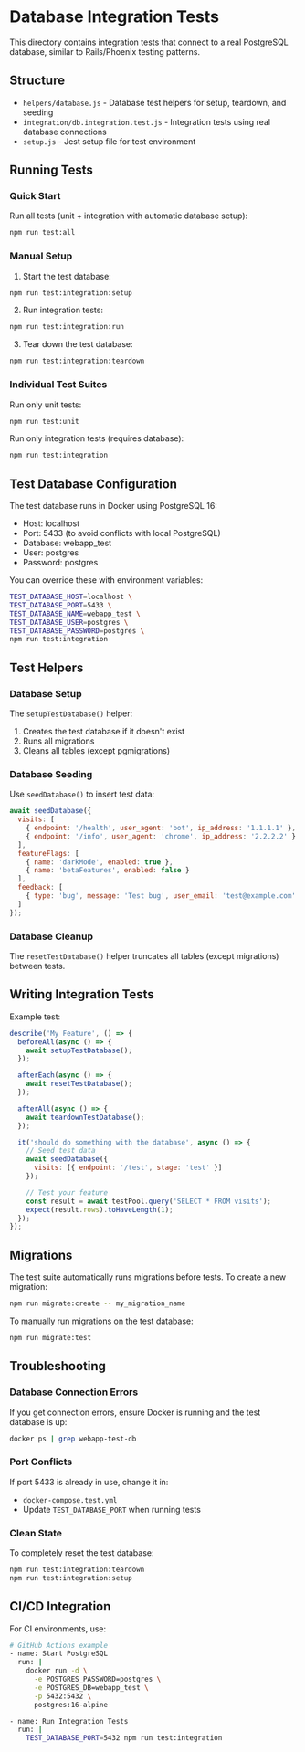 # Database Integration Tests

This directory contains integration tests that connect to a real PostgreSQL database, similar to Rails/Phoenix testing patterns.

## Structure

- `helpers/database.js` - Database test helpers for setup, teardown, and seeding
- `integration/db.integration.test.js` - Integration tests using real database connections
- `setup.js` - Jest setup file for test environment

## Running Tests

### Quick Start

Run all tests (unit + integration with automatic database setup):
```bash
npm run test:all
```

### Manual Setup

1. Start the test database:
```bash
npm run test:integration:setup
```

2. Run integration tests:
```bash
npm run test:integration:run
```

3. Tear down the test database:
```bash
npm run test:integration:teardown
```

### Individual Test Suites

Run only unit tests:
```bash
npm run test:unit
```

Run only integration tests (requires database):
```bash
npm run test:integration
```

## Test Database Configuration

The test database runs in Docker using PostgreSQL 16:
- Host: localhost
- Port: 5433 (to avoid conflicts with local PostgreSQL)
- Database: webapp_test
- User: postgres
- Password: postgres

You can override these with environment variables:
```bash
TEST_DATABASE_HOST=localhost \
TEST_DATABASE_PORT=5433 \
TEST_DATABASE_NAME=webapp_test \
TEST_DATABASE_USER=postgres \
TEST_DATABASE_PASSWORD=postgres \
npm run test:integration
```

## Test Helpers

### Database Setup

The `setupTestDatabase()` helper:
1. Creates the test database if it doesn't exist
2. Runs all migrations
3. Cleans all tables (except pgmigrations)

### Database Seeding

Use `seedDatabase()` to insert test data:
```javascript
await seedDatabase({
  visits: [
    { endpoint: '/health', user_agent: 'bot', ip_address: '1.1.1.1' },
    { endpoint: '/info', user_agent: 'chrome', ip_address: '2.2.2.2' }
  ],
  featureFlags: [
    { name: 'darkMode', enabled: true },
    { name: 'betaFeatures', enabled: false }
  ],
  feedback: [
    { type: 'bug', message: 'Test bug', user_email: 'test@example.com' }
  ]
});
```

### Database Cleanup

The `resetTestDatabase()` helper truncates all tables (except migrations) between tests.

## Writing Integration Tests

Example test:
```javascript
describe('My Feature', () => {
  beforeAll(async () => {
    await setupTestDatabase();
  });

  afterEach(async () => {
    await resetTestDatabase();
  });

  afterAll(async () => {
    await teardownTestDatabase();
  });

  it('should do something with the database', async () => {
    // Seed test data
    await seedDatabase({
      visits: [{ endpoint: '/test', stage: 'test' }]
    });

    // Test your feature
    const result = await testPool.query('SELECT * FROM visits');
    expect(result.rows).toHaveLength(1);
  });
});
```

## Migrations

The test suite automatically runs migrations before tests. To create a new migration:

```bash
npm run migrate:create -- my_migration_name
```

To manually run migrations on the test database:
```bash
npm run migrate:test
```

## Troubleshooting

### Database Connection Errors

If you get connection errors, ensure Docker is running and the test database is up:
```bash
docker ps | grep webapp-test-db
```

### Port Conflicts

If port 5433 is already in use, change it in:
- `docker-compose.test.yml`
- Update `TEST_DATABASE_PORT` when running tests

### Clean State

To completely reset the test database:
```bash
npm run test:integration:teardown
npm run test:integration:setup
```

## CI/CD Integration

For CI environments, use:
```bash
# GitHub Actions example
- name: Start PostgreSQL
  run: |
    docker run -d \
      -e POSTGRES_PASSWORD=postgres \
      -e POSTGRES_DB=webapp_test \
      -p 5432:5432 \
      postgres:16-alpine

- name: Run Integration Tests
  run: |
    TEST_DATABASE_PORT=5432 npm run test:integration
```